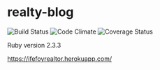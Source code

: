 # realty-blog

![Build Status](https://codeship.com/projects/be188b60-e990-0134-3de0-2e67a18b6f52/status?branch=master)
![Code Climate](https://codeclimate.com/github/bmwest/realty-blog.png)
![Coverage Status](https://coveralls.io/repos/bmwest/realty-blog/badge.png)

Ruby version 2.3.3

https://ifefoyrealtor.herokuapp.com/
